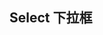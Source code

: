 <script setup>
import demo1 from './demo1.vue'
import preview from '@/components/preview.vue'

</script>

## Select 下拉框
<demo1 />
<preview comp-name="select" demo-name="demo1" />